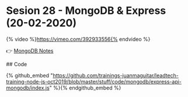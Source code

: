 # Sesion 28 - MongoDB & Express (20-02-2020) 

{% video %}https://vimeo.com/392933556{% endvideo %}

👉 [MongoDB Notes](https://github.com/trainings-juanmaguitar/leadtech-training-node-js-oct2019/blob/master/stuff/docs/mongo-notes.md) 


## Code

{% github_embed "https://github.com/trainings-juanmaguitar/leadtech-training-node-js-oct2019/blob/master/stuff/code/mongodb/express-api-mongodb/index.js" %}{% endgithub_embed %}

